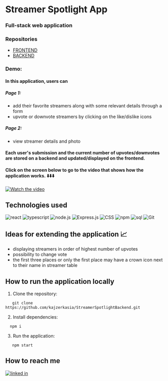 # Streamer Spotlight App

### Full-stack web application

### Repositories

- [FRONTEND](https://github.com/kajzerkasia/StreamerSpotlightFrontend)
- [BACKEND](https://github.com/kajzerkasia/StreamerSpotlightBackend)

### Demo:

#### In this application, users can 
##### Page 1:
- add their favorite streamers along with some relevant details through a form
- upvote or downvote streamers by clicking on the like/dislike icons
##### Page 2:
- view streamer details and photo


#### Each user's submission and the current number of upvotes/downvotes are stored on a backend and updated/displayed on the frontend.

#### Click on the screen below to go to the video that shows how the application works. ⬇️⬇️⬇️

[![Watch the video](/public/assets/gym-training-planner-preview.png)](https://youtu.be/fUGJYWbEydE)

## Technologies used

![react](https://img.shields.io/badge/react%20-%23404d59.svg?logo=react&style=for-the-badge&logoColor=cyan)
![typescript](https://img.shields.io/badge/typescript%20-%23404d59.svg?logo=typescript&style=for-the-badge&logoColor=blue)
![node.js](https://img.shields.io/badge/node.js%20-%23404d59.svg?logo=node.js&style=for-the-badge&logoColor=green)
![Express.js](https://img.shields.io/badge/express.js%20-%23404d59.svg?style=for-the-badge&logo=express&logoColor=%2361DAFB)
![CSS](https://img.shields.io/badge/CSS%20-%23404d59.svg?&style=for-the-badge&logo=css3&logoColor=blue)
![npm](https://img.shields.io/badge/npm%20-%23404d59.svg?logo=npm&style=for-the-badge&logoColor=red)
![sql](https://img.shields.io/badge/sql%20-%23404d59.svg?logo=mysql&style=for-the-badge&logoColor=orange)
![Git](https://img.shields.io/badge/git%20-%23404d59.svg?style=for-the-badge&logo=git&logoColor=red)

## Ideas for extending the application 📈
* displaying streamers in order of highest number of upvotes
* possibility to change vote
* the first three places or only the first place may have a crown icon next to their name in streamer table
## How to run the application locally

1. Clone the repository:
```
   git clone https://github.com/kajzerkasia/StreamerSpotlightBackend.git
   ```
2. Install dependencies:
 ```
   npm i
 ```
3. Run the application:
```
   npm start
 ```

## How to reach me

[<img src="https://img.shields.io/badge/linked%20in-%23404d59.svg?logo=linkedin&style=for-the-badge&logoColor=blue" alt="linked in" />](https://www.linkedin.com/in/katarzyna-kajzer/)


